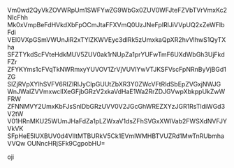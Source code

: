 Vm0wd2QyVkZOVWRpUm1SWFYwZG9WbGx0ZUV0WFJteFZVbTVrVmxKc2NIcFhh
Mk0xVmpBeFdHVkdXbFpOCmJtaFFXVmQ0UzJNeFpIRlJiVVpUQ2xZeWFIbFdi
VEI0VXpGSmVWUnJiR2xTYlZKWVEyc3dlRk5zUmxkaQpXR2hvVlhwS1QyTXha
SFZTYkdScFVteHdkMUV5ZUV0ak1rNUpZa1prYUFwTmF6UXdWbGh3UjFkdFZr
ZFYKYms1cFVqTkNWRmxyYUVOV1ZrVjVUVlYwVTJKSFVscFpNRnByVjBGd1ZG
SlZjRVpXYlhSVFV6RlZlRlJyClpGUUtZbXR3Y0ZWcVFtRldSbEpZVGxjNWJG
WnJWalZVVmxwcllXeGFjbGRzV2xkaVdHaE1Wa2RrZDJGVwpXbkppUkZwWFRW
ZFNNMVY2UmxKbFJsSnlDbGRzUVV0V2JGcGhWREZXYzJGR1RsTldiWGd3V2tW
V01HRnMKU25WUmJHaFdZa1pLZWxaV1dsZFhSVGxXWlVab2FWSXdNVFJYVkVK
SFpHeE5lUXBUV0d4VlltMTBURkV5Ck1EVmlWMHBTVUZRd1MwTnRUbmhaVVQw
OUNncHRjSFk9CgpobHU=

oji